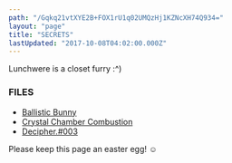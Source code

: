 ```yaml
---
path: "/Gqkq21vtXYE2B+FOX1rU1q02UMQzHj1KZNcXH74Q934="
layout: "page"
title: "SECRETS"
lastUpdated: "2017-10-08T04:02:00.000Z"
---
```


Lunchwere is a closet furry :^)

### FILES

* <a href="https://yadi.sk/d/xFbpH_YQ3NZkj9" target="_blank">Ballistic Bunny</a>
* <a href="https://yadi.sk/d/BWU85Kb_3NZktg" target="_blank">Crystal Chamber Combustion</a>
* <a href="https://yadi.sk/d/jIcQdAAx3NZm3u" target="_blank">Decipher.#003</a>

Please keep this page an easter egg! &#9786;
